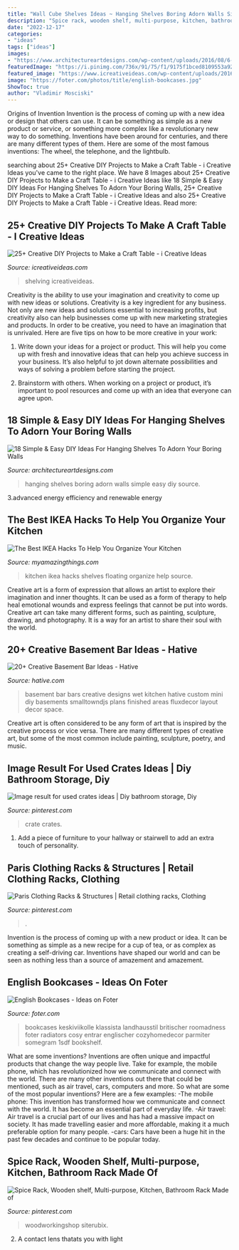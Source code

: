 ```yaml
---
title: "Wall Cube Shelves Ideas ~ Hanging Shelves Boring Adorn Walls Simple Easy Diy Source"
description: "Spice rack, wooden shelf, multi-purpose, kitchen, bathroom rack made of"
date: "2022-12-17"
categories:
- "ideas"
tags: ["ideas"]
images:
- "https://www.architectureartdesigns.com/wp-content/uploads/2016/08/6-5.jpg"
featuredImage: "https://i.pinimg.com/736x/91/75/f1/9175f1bced8109553a92d1afa1ffff67.jpg"
featured_image: "https://www.icreativeideas.com/wp-content/uploads/2016/09/crafttable20.jpg"
image: "https://foter.com/photos/title/english-bookcases.jpg"
ShowToc: true
author: "Vladimir Mosciski"
---
```



Origins of Invention
Invention is the process of coming up with a new idea or design that others can use. It can be something as simple as a new product or service, or something more complex like a revolutionary new way to do something. Inventions have been around for centuries, and there are many different types of them. Here are some of the most famous inventions: The wheel, the telephone, and the lightbulb.

	

		
searching about 25+ Creative DIY Projects to Make a Craft Table - i Creative Ideas you've came to the right place. We have 8 Images about 25+ Creative DIY Projects to Make a Craft Table - i Creative Ideas like 18 Simple &amp; Easy DIY Ideas For Hanging Shelves To Adorn Your Boring Walls, 25+ Creative DIY Projects to Make a Craft Table - i Creative Ideas and also 25+ Creative DIY Projects to Make a Craft Table - i Creative Ideas. Read more:
		
    
## 25+ Creative DIY Projects To Make A Craft Table - I Creative Ideas

<img loading=lazy src="https://www.icreativeideas.com/wp-content/uploads/2016/09/crafttable20.jpg" onerror="this.onerror=null;this.src='https://tse3.mm.bing.net/th?id=OIP.1WRjvtx4O2jCLy_vej2ChwHaLH&amp;pid=15.1';" alt="25+ Creative DIY Projects to Make a Craft Table - i Creative Ideas">

_Source: icreativeideas.com_

>shelving icreativeideas. 

	

Creativity is the ability to use your imagination and creativity to come up with new ideas or solutions.
Creativity is a key ingredient for any business. Not only are new ideas and solutions essential to increasing profits, but creativity also can help businesses come up with new marketing strategies and products. In order to be creative, you need to have an imagination that is unrivaled. Here are five tips on how to be more creative in your work: 
1. Write down your ideas for a project or product. This will help you come up with fresh and innovative ideas that can help you achieve success in your business. It’s also helpful to jot down alternate possibilities and ways of solving a problem before starting the project. 

2. Brainstorm with others. When working on a project or product, it’s important to pool resources and come up with an idea that everyone can agree upon.

    
## 18 Simple &amp; Easy DIY Ideas For Hanging Shelves To Adorn Your Boring Walls

<img loading=lazy src="https://www.architectureartdesigns.com/wp-content/uploads/2016/08/6-5.jpg" onerror="this.onerror=null;this.src='https://tse2.mm.bing.net/th?id=OIP.uybr8qwFAwD-I8A6Nn78NwHaLH&amp;pid=15.1';" alt="18 Simple &amp; Easy DIY Ideas For Hanging Shelves To Adorn Your Boring Walls">

_Source: architectureartdesigns.com_

>hanging shelves boring adorn walls simple easy diy source. 

	

3.advanced energy efficiency and renewable energy

    
## The Best IKEA Hacks To Help You Organize Your Kitchen

<img loading=lazy src="http://myamazingthings.com/wp-content/uploads/2017/02/Floating-Shelves-678x1024.jpg" onerror="this.onerror=null;this.src='https://tse3.mm.bing.net/th?id=OIP.-D--rmX02BK7FM_SRJbbbwHaLL&amp;pid=15.1';" alt="The Best IKEA Hacks To Help You Organize Your Kitchen">

_Source: myamazingthings.com_

>kitchen ikea hacks shelves floating organize help source. 

	

Creative art is a form of expression that allows an artist to explore their imagination and inner thoughts. It can be used as a form of therapy to help heal emotional wounds and express feelings that cannot be put into words. Creative art can take many different forms, such as painting, sculpture, drawing, and photography. It is a way for an artist to share their soul with the world.

    
## 20+ Creative Basement Bar Ideas - Hative

<img loading=lazy src="https://hative.com/wp-content/uploads/2014/05/basement-bar-ideas/9-small-basement-bar.jpg" onerror="this.onerror=null;this.src='https://tse3.mm.bing.net/th?id=OIP.19PZjY44M4N9-LOTKxJ0WwHaLH&amp;pid=15.1';" alt="20+ Creative Basement Bar Ideas - Hative">

_Source: hative.com_

>basement bar bars creative designs wet kitchen hative custom mini diy basements smalltowndjs plans finished areas fluxdecor layout decor space. 

	

Creative art is often considered to be any form of art that is inspired by the creative process or vice versa. There are many different types of creative art, but some of the most common include painting, sculpture, poetry, and music.

    
## Image Result For Used Crates Ideas | Diy Bathroom Storage, Diy

<img loading=lazy src="https://i.pinimg.com/736x/e1/9b/80/e19b807ac3e7394d8d70129711c60827.jpg" onerror="this.onerror=null;this.src='https://tse3.mm.bing.net/th?id=OIP.OZUBTIwm7KOjryUta6KYqQHaLc&amp;pid=15.1';" alt="Image result for used crates ideas | Diy bathroom storage, Diy">

_Source: pinterest.com_

>crate crates. 

	

1. Add a piece of furniture to your hallway or stairwell to add an extra touch of personality.

    
## Paris Clothing Racks &amp; Structures | Retail Clothing Racks, Clothing

<img loading=lazy src="https://i.pinimg.com/736x/db/6a/aa/db6aaadde201f20688b81435f6446210.jpg" onerror="this.onerror=null;this.src='https://tse3.mm.bing.net/th?id=OIP.iwhmVace_1MTrfVNfgbVCAHaLH&amp;pid=15.1';" alt="Paris Clothing Racks &amp; Structures | Retail clothing racks, Clothing">

_Source: pinterest.com_

>. 

	

Invention is the process of coming up with a new product or idea. It can be something as simple as a new recipe for a cup of tea, or as complex as creating a self-driving car. Inventions have shaped our world and can be seen as nothing less than a source of amazement and amazement.

    
## English Bookcases - Ideas On Foter

<img loading=lazy src="https://foter.com/photos/title/english-bookcases.jpg" onerror="this.onerror=null;this.src='https://tse1.mm.bing.net/th?id=OIP.eijeTUOSScbSYv3yT7fkvgHaKF&amp;pid=15.1';" alt="English Bookcases - Ideas on Foter">

_Source: foter.com_

>bookcases keskiviikolle klassista landhausstil britischer roomadness foter radiators cosy entrar englischer cozyhomedecor parmiter somegram 1sdf bookshelf. 

	

What are some inventions?
Inventions are often unique and impactful products that change the way people live. Take for example, the mobile phone, which has revolutionized how we communicate and connect with the world. There are many other inventions out there that could be mentioned, such as air travel, cars, computers and more. So what are some of the most popular inventions? Here are a few examples: 
-The mobile phone: This invention has transformed how we communicate and connect with the world. It has become an essential part of everyday life. 
-Air travel: Air travel is a crucial part of our lives and has had a massive impact on society. It has made travelling easier and more affordable, making it a much preferable option for many people. 
-cars: Cars have been a huge hit in the past few decades and continue to be popular today.

    
## Spice Rack, Wooden Shelf, Multi-purpose, Kitchen, Bathroom Rack Made Of

<img loading=lazy src="https://i.pinimg.com/736x/91/75/f1/9175f1bced8109553a92d1afa1ffff67.jpg" onerror="this.onerror=null;this.src='https://tse4.mm.bing.net/th?id=OIP.RRoJs2RJASMXfpSXukqwggHaJ4&amp;pid=15.1';" alt="Spice Rack, Wooden shelf, Multi-purpose, Kitchen, Bathroom Rack Made of">

_Source: pinterest.com_

>woodworkingshop siterubix. 

	

2. A contact lens thatats you with light

